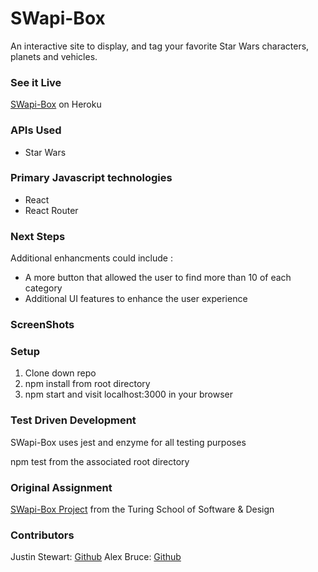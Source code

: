 # SWapi-Box
An interactive site to display, and tag your favorite Star Wars characters, planets and vehicles.

### See it Live
[SWapi-Box](https://ab-js-swapibox.herokuapp.com/favorites) on Heroku

### APIs Used
* Star Wars 

### Primary Javascript technologies
* React
* React Router

### Next Steps
Additional enhancments could include :
* A more button that allowed the user to find more than 10 of each category
* Additional UI features to enhance the user experience

### ScreenShots



### Setup

1. Clone down repo
2. npm install from root directory
3. npm start and visit localhost:3000 in your browser

### Test Driven Development

SWapi-Box uses jest and enzyme for all testing purposes

npm test from the associated root directory

### Original Assignment

[SWapi-Box Project](http://frontend.turing.io/projects/swapi-box.html) from the Turing School of Software & Design

### Contributors

Justin Stewart: [Github](https://github.com/Jstewart3313)
Alex Bruce: [Github](https://github.com/Alexbruce1)
